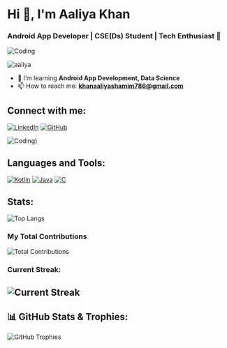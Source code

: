 # Hi 👋, I'm Aaliya Khan

### Android App Developer | CSE(Ds) Student | Tech Enthusiast 🚀

![Coding](https://c.tenor.com/LENeju0qxusAAAAC/hackerman.gif)



<p align="left"> <img src="https://komarev.com/ghpvc/?username=Aaliyakhan10&label=Profile%20views&color=0e75b6&style=flat" alt="aaliya" /> </p>

- 🌱 I’m learning **Android App Development, Data Science**
- 📫 How to reach me: **khanaaliyashamim786@gmail.com**

## Connect with me:
[![LinkedIn](https://img.shields.io/badge/LinkedIn-Aaliya%20Khan-blue)](https://www.linkedin.com/in/aaliyakhan01/)
[![GitHub](https://img.shields.io/badge/GitHub-Aaliya%20Khan-black)](https://github.com/Aaliyakhan10)

![Coding](https://user-images.githubusercontent.com/74038190/271839927-f5d2d866-d25c-4873-8d82-425d2c62fc2e.gif))
## Languages and Tools:
<p> <a href="https://kotlinlang.org/" target="_blank"><img src="https://img.shields.io/badge/Kotlin-7f52ff?style=for-the-badge&logo=kotlin&logoColor=white" alt="Kotlin" /></a> <a href="https://www.java.com" target="_blank"><img src="https://img.shields.io/badge/Java-007396?style=for-the-badge&logo=java&logoColor=white" alt="Java" /></a> <a href="https://www.cprogramming.com/" target="_blank"><img src="https://img.shields.io/badge/C-A8B9CC?style=for-the-badge&logo=c&logoColor=white" alt="C" /></a> </p>

## Stats:
![Top Langs](https://github-readme-stats.vercel.app/api/top-langs/?username=Aaliyakhan10&show_icons=true&layout=compact)

### My Total Contributions

![Total Contributions](https://github-readme-stats.vercel.app/api?username=Aaliyakhan10&show_icons=true&count_private=true&hide=prs)


### Current Streak:  
![Current Streak](https://github-readme-streak-stats.herokuapp.com/?user=Aaliyakhan10)
---

## 📊 GitHub Stats & Trophies:
![GitHub Trophies](https://github-profile-trophy.vercel.app/?username=Aaliyakhan10&theme=juicyfresh)
